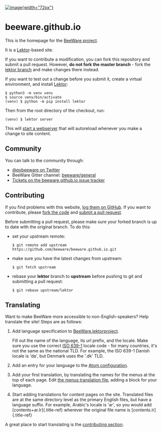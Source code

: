 [![image](http://beeware.org/static/images/brutus-270.png){width="72px"}](https://beeware.org)

# beeware.github.io

This is the homepage for the [BeeWare project](http://beeware.org).

It is a [Lektor](https://getlektor.com)-based site.

If you want to contribute a modification, you can fork this repository
and submit a pull request. However, **do not fork the master branch** -
fork the [lektor
branch](https://github.com/beeware/beeware.github.io/tree/lektor) and
make changes there instead.

If you want to test out a change before you submit it, create a virtual
environment, and install [Lektor](https://getlektor.com):

    $ python3 -m venv venv
    $ source venv/bin/activate
    (venv) $ python -m pip install lektor

Then from the root directory of the checkout, run:

    (venv) $ lektor server

This will [start a webserver](http://127.0.0.1:5000) that will
autoreload whenever you make a change to site content.

## Community

You can talk to the community through:

-   [\@pybeeware on Twitter](https://twitter.com/pybeeware)
-   BeeWare Gitter channel:
    [beeware/general](https://gitter.im/beeware/general)
-   [Tickets on the beeware.github.io issue
    tracker](https://github.com/beeware/beeware.github.io/issues)

## Contributing

If you find problems with this website, [log them on
GitHub](https://github.com/beeware/beeware.github.io/issues). If you
want to contribute, please [fork the
code](https://github.com/beeware/beeware.github.io/tree/lektor) and
[submit a pull
request](https://github.com/beeware/beeware.github.io/pulls).

Before submitting a pull request, please make sure your forked branch is
up to date with the original branch. To do this:

-   set your upstream remote:

        $ git remote add upstream https://github.com/beeware/beeware.github.io.git

-   make sure you have the latest changes from upstream:

        $ git fetch upstream

-   rebase your **lektor** branch to **upstream** before pushing to git
    and submitting a pull request:

        $ git rebase upstream/lektor

## Translating

Want to make BeeWare more accessible to non-English-speakers? Help
translate the site! Steps are as follows:

1.  Add language specification to
    [BeeWare.lektorproject](https://github.com/beeware/beeware.github.io/blob/lektor/BeeWare.lektorproject).

    Fill out the name of the language, its url prefix, and the locale.
    Make sure you use the correct [ISO
    639-1](https://en.wikipedia.org/wiki/List_of_ISO_639-1_codes) locale
    code - for many countries, it\'s not the same as the national TLD.
    For example, the ISO 639-1 Danish locale is \'da\', but Denmark uses
    the \'.dk\' TLD.

2.  Add an entry for your language to the [Atom
    configuration](https://github.com/beeware/beeware.github.io/blob/lektor/configs/atom.ini).

3.  Add your first translation, by translating the names for the menus
    at the top of each page. Edit [the menus translation
    file](https://github.com/beeware/beeware.github.io/blob/lektor/databags/menu.ini),
    adding a block for your language.

4.  Start adding translations for content pages on the site. Translated
    files are at the same directory level as the primary English files,
    but have a language suffix. For example, Arabic\'s locale is \'ar\',
    so you would add [contents+ar.lr]{.title-ref} wherever the original
    file name is [contents.lr]{.title-ref}

A great place to start translating is the [contributing
section](https://beeware.org/contributing/).
